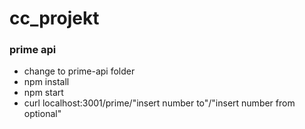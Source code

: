 # cc_projekt

### prime api

- change to prime-api folder
- npm install
- npm start
- curl localhost:3001/prime/"insert number to"/"insert number from optional"
